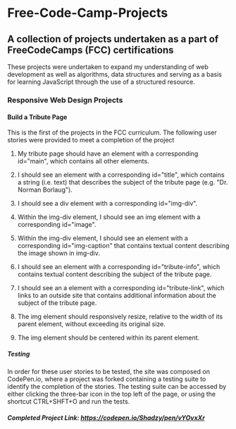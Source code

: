 # Free-Code-Camp-Projects

## A collection of projects undertaken as a part of FreeCodeCamps (FCC) certifications

These projects were undertaken to expand my understanding of web development as well as algorithms, data structures and serving as a basis for learning JavaScript through the use of a structured resource.

### Responsive Web Design Projects

#### Build a Tribute Page
This is the first of the projects in the FCC curriculum. The following user stories were provided to meet a completion of the project

1. My tribute page should have an element with a corresponding id="main", which contains all other elements.

1. I should see an element with a corresponding id="title", which contains a string (i.e. text) that describes the subject of the tribute page (e.g. "Dr. Norman Borlaug").

1. I should see a div element with a corresponding id="img-div".

1. Within the img-div element, I should see an img element with a corresponding id="image".

1. Within the img-div element, I should see an element with a corresponding id="img-caption" that contains textual content describing the image shown in img-div.

1. I should see an element with a corresponding id="tribute-info", which contains textual content describing the subject of the tribute page.

1. I should see an a element with a corresponding id="tribute-link", which links to an outside site that contains additional information about the subject of the tribute page.

1. The img element should responsively resize, relative to the width of its parent element, without exceeding its original size.
1. The img element should be centered within its parent element.

##### Testing
In order for these user stories to be tested, the site was composed on CodePen.io, where a project was forked containing a testing suite to identify the completion of the stories. The testing suite can be accessed by either clicking the three-bar icon in the top left of the page, or using the shortcut CTRL+SHFT+O and run the tests.

##### **__Completed Project Link: https://codepen.io/Shadzy/pen/vYOvxXr__**
